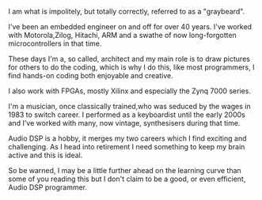 I am what is impolitely, but totally correctly, referred to as a "graybeard".

I've been an embedded engineer on and off for over 40 years. I've worked with Motorola,Zilog, Hitachi, ARM and a swathe of now long-forgotten microcontrollers in that time.

These days I'm a, so called,  architect and my main role is to draw pictures for others to do the coding, which is why I do this, like most programmers, I find hands-on coding both enjoyable and creative.

I also work with FPGAs, mostly Xilinx and especially the Zynq 7000 series.

I'm a musician, once classically trained,who was seduced by the wages in 1983 to switch career. I performed as a keyboardist until the early 2000s and I've worked with many, now vintage, synthesisers during that time.

Audio DSP is a hobby, it merges my two careers which I find exciting and challenging. As I head into retirement I need something to keep my brain active and this is ideal.

So be warned, I may be a little further ahead on the learning curve than some of you reading this but I don't claim to be a good, or even efficient, Audio DSP programmer.
